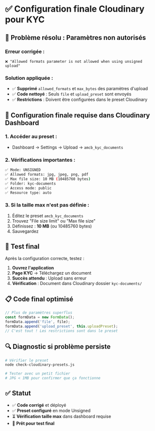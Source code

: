 # ✅ Configuration finale Cloudinary pour KYC

## 🎯 **Problème résolu** : Paramètres non autorisés

### **Erreur corrigée** :
```
❌ "Allowed formats parameter is not allowed when using unsigned upload"
```

### **Solution appliquée** :
- ✅ **Supprimé** `allowed_formats` et `max_bytes` des paramètres d'upload
- ✅ **Code nettoyé** : Seuls `file` et `upload_preset` sont envoyés
- ✅ **Restrictions** : Doivent être configurées dans le preset Cloudinary

## 🔧 **Configuration finale requise dans Cloudinary Dashboard**

### **1. Accéder au preset** :
- Dashboard → Settings → Upload → `amcb_kyc_documents`

### **2. Vérifications importantes** :
```bash
✅ Mode: UNSIGNED 
✅ Allowed formats: jpg, jpeg, png, pdf
✅ Max file size: 10 MB (10485760 bytes)
✅ Folder: kyc-documents
✅ Access mode: public
✅ Resource type: auto
```

### **3. Si la taille max n'est pas définie** :
1. Éditez le preset `amcb_kyc_documents`
2. Trouvez "File size limit" ou "Max file size"
3. Définissez : **10 MB** (ou 10485760 bytes)
4. Sauvegardez

## 🚀 **Test final**

Après la configuration correcte, testez :

1. **Ouvrez l'application**
2. **Page KYC** → Téléchargez un document
3. **Succès attendu** : Upload sans erreur
4. **Vérification** : Document dans Cloudinary dossier `kyc-documents/`

## 📋 **Code final optimisé**

```typescript
// Plus de paramètres superflus
const formData = new FormData();
formData.append('file', file);
formData.append('upload_preset', this.uploadPreset);
// C'est tout ! Les restrictions sont dans le preset
```

## 🔍 **Diagnostic si problème persiste**

```bash
# Vérifier le preset
node check-cloudinary-presets.js

# Tester avec un petit fichier
# JPG < 1MB pour confirmer que ça fonctionne
```

## ✅ **Statut**

- ✅ **Code corrigé** et déployé
- ✅ **Preset configuré** en mode Unsigned  
- ⏳ **Vérification taille max** dans dashboard requise
- 🎯 **Prêt pour test final**
